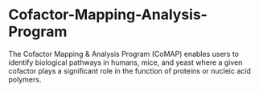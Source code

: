 # Cofactor-Mapping-Analysis-Program
The Cofactor Mapping &amp; Analysis Program (CoMAP) enables users to identify biological pathways in humans, mice, and yeast where a given cofactor plays a significant role in the function of proteins or nucleic acid polymers.
